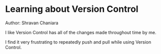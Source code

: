 # Learning about Version Control
Author: Shravan Chaniara 

I like Version Control has all of the changes made throughout time by me.

I find it very frustrating to repeatedly push and pull while using Version Control.